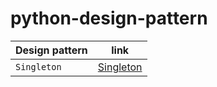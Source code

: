# python-design-pattern

Design pattern | link 
---|:---:
`Singleton` | [Singleton](https://github.com/JiHyeongSeo/python-design-pattern/tree/main/singleton)